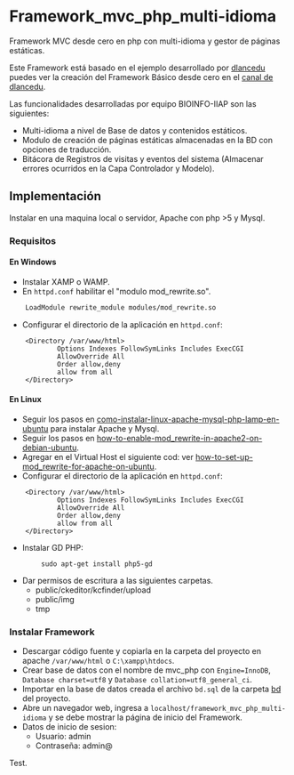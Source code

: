 # Framework_mvc_php_multi-idioma
Framework MVC desde cero en php con multi-idioma y gestor de páginas estáticas.

Este Framework está basado en el ejemplo desarrollado por [dlancedu](http://www.dlancedu.com/framework-mvc-b%C3%A1sico.html) puedes ver la creación del Framework Básico desde cero en el [canal de dlancedu](https://www.youtube.com/watch?v=BO2lzbSNvy0&list=PLMVWdD5bcndrmfgQdYeZqTx-OP8SQilJK).

Las funcionalidades desarrolladas por equipo BIOINFO-IIAP son las siguientes:
* Multi-idioma a nivel de Base de datos y contenidos estáticos.
* Modulo de creación de páginas estáticas almacenadas en la BD con opciones de traducción.
* Bitácora de Registros de visitas y eventos del sistema (Almacenar errores ocurridos en la Capa Controlador y Modelo).

## Implementación  
Instalar en una maquina local o servidor, Apache con php >5 y Mysql.
### Requisitos
#### En Windows 
* Instalar XAMP o WAMP.
* En `httpd.conf` habilitar el "modulo mod_rewrite.so".
```bash
	LoadModule rewrite_module modules/mod_rewrite.so
```
* Configurar el directorio de la aplicación en `httpd.conf`:
```shell
	<Directory /var/www/html>
        	Options Indexes FollowSymLinks Includes ExecCGI
        	AllowOverride All
        	Order allow,deny
        	allow from all
	</Directory>
``` 

#### En Linux
* Seguir los pasos en [como-instalar-linux-apache-mysql-php-lamp-en-ubuntu](https://www.digitalocean.com/community/tutorials/como-instalar-linux-apache-mysql-php-lamp-en-ubuntu-16-04-es) para instalar Apache y Mysql. 
* Seguir los pasos en [how-to-enable-mod_rewrite-in-apache2-on-debian-ubuntu](http://xmodulo.com/how-to-enable-mod_rewrite-in-apache2-on-debian-ubuntu.html).
* Agregar en el Virtual Host  el siguiente cod: ver [how-to-set-up-mod_rewrite-for-apache-on-ubuntu](https://www.digitalocean.com/community/tutorials/how-to-set-up-mod_rewrite-for-apache-on-ubuntu-14-04). 
* Configurar el directorio de la aplicación en `httpd.conf`:
```shell
	<Directory /var/www/html>
        	Options Indexes FollowSymLinks Includes ExecCGI
        	AllowOverride All
        	Order allow,deny
        	allow from all
	</Directory>
``` 
* Instalar GD PHP: 
```shell
		sudo apt-get install php5-gd
```
* Dar permisos de escritura a las siguientes carpetas.
  - public/ckeditor/kcfinder/upload
  - public/img
  - tmp

### Instalar Framework
* Descargar código fuente y copiarla en la carpeta del proyecto en apache `/var/www/html` o `C:\xampp\htdocs`.
* Crear base de datos con el nombre de mvc_php con `Engine=InnoDB`, `Database charset=utf8` y `Database collation=utf8_general_ci`.
* Importar en la base de datos creada el archivo `bd.sql` de la carpeta [bd](bd) del proyecto.
* Abre un navegador web, ingresa a `localhost/framework_mvc_php_multi-idioma` y se debe mostrar la página de inicio del Framework. 
* Datos de inicio de sesion:
  - Usuario: admin
  - Contraseña: admin@
  
Test.


